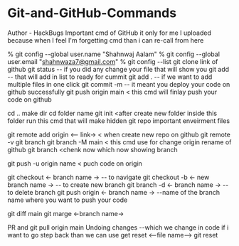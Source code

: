 # Git-and-GitHub-Commands
Author - HackBugs
Important cmd of GitHub it only for me I uploaded because when I feel I'm forgetting cmd than i can re-call from here

% git config --global user.name "Shahnwaj Aalam"
% git config --global user.email "shahnwaza7@gmail.com"
% git config --list
git clone link of github
git status -- if you did any change your file that will show you
git add <file name> -- that will add in list to ready for cummit 
git add . -- if we want to add multiple files in one click
git commit -m <message what you changed> -- it meant you deploy your code on github successfully 
git push origin main < this cmd will finlay push your code on github

cd ..
make dir
cd folder name
git init <after create new folder inside this folder run this cmd that will make hidden 
git repo important enveirment files

git remote add origin <-- link->  < when create new repo on github
git remote -v
git branch
git branch -M main < this cmd use for change origin rename of github 
git branch <chenk now which now showing branch

git push -u origin name < puch code on origin

git checkout <- branch name -> -- to navigate
git checkout -b <- new branch name ->  -- to create new branch
git branch -d <- branch name -> --to delete branch
git push origin <- branch name -> --name of the branch name where you want to push your code

git diff main
git marge <-branch name->

PR and git pull origin main
Undoing changes --which we change in code if i want to go step back than we can use
get reset <--file name-->
git reset

